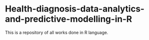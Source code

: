 # Health-diagnosis-data-analytics-and-predictive-modelling-in-R
This is a repository of all works done in R language.
